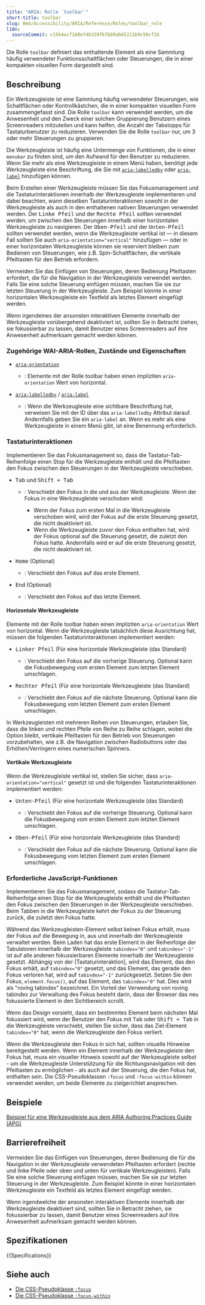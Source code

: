 ```yaml
---
title: "ARIA: Rolle `toolbar`"
short-title: toolbar
slug: Web/Accessibility/ARIA/Reference/Roles/toolbar_role
l10n:
  sourceCommit: c1564acf160ef4b320fb7b89ab65211b9c50cf1b
---
```


Die Rolle `toolbar` definiert das enthaltende Element als eine Sammlung häufig verwendeter Funktionsschaltflächen oder Steuerungen, die in einer kompakten visuellen Form dargestellt sind.

## Beschreibung

Ein Werkzeugleiste ist eine Sammlung häufig verwendeter Steuerungen, wie Schaltflächen oder Kontrollkästchen, die in einer kompakten visuellen Form zusammengefasst sind. Die Rolle `toolbar` kann verwendet werden, um die Anwesenheit und den Zweck einer solchen Gruppierung Benutzern eines Screenreaders mitzuteilen und kann helfen, die Anzahl der Tabstopps für Tastaturbenutzer zu reduzieren. Verwenden Sie die Rolle `toolbar` nur, um 3 oder mehr Steuerungen zu gruppieren.

Die Werkzeugleiste ist häufig eine Untermenge von Funktionen, die in einer `menubar` zu finden sind, um den Aufwand für den Benutzer zu reduzieren. Wenn Sie mehr als eine Werkzeugleiste in einem Menü haben, benötigt jede Werkzeugleiste eine Beschriftung, die Sie mit [`aria-labelledby`](/de/docs/Web/Accessibility/ARIA/Reference/Attributes/aria-labelledby) oder [`aria-label`](/de/docs/Web/Accessibility/ARIA/Reference/Attributes/aria-label) hinzufügen können.

Beim Erstellen einer Werkzeugleiste müssen Sie das Fokusmanagement und die Tastaturinteraktionen innerhalb der Werkzeugleiste implementieren und dabei beachten, wann dieselben Tastaturinteraktionen sowohl in der Werkzeugleiste als auch in den enthaltenen nativen Steuerungen verwendet werden. Der <kbd>Linke Pfeil</kbd> und der <kbd>Rechte Pfeil</kbd> sollten verwendet werden, um zwischen den Steuerungen innerhalb einer horizontalen Werkzeugleiste zu navigieren. Der <kbd>Oben-Pfeil</kbd> und der <kbd>Unten-Pfeil</kbd> sollten verwendet werden, wenn die Werkzeugleiste vertikal ist — in diesem Fall sollten Sie auch `aria-orientation="vertical"` hinzufügen — oder in einer horizontalen Werkzeugleiste können sie reserviert bleiben zum Bedienen von Steuerungen, wie z.B. Spin-Schaltflächen, die vertikale Pfeiltasten für den Betrieb erfordern.

Vermeiden Sie das Einfügen von Steuerungen, deren Bedienung Pfeiltasten erfordert, die für die Navigation in der Werkzeugleiste verwendet werden. Falls Sie eine solche Steuerung einfügen müssen, machen Sie sie zur letzten Steuerung in der Werkzeugleiste. Zum Beispiel könnte in einer horizontalen Werkzeugleiste ein Textfeld als letztes Element eingefügt werden.

Wenn irgendeines der ansonsten interaktiven Elemente innerhalb der Werkzeugleiste vorübergehend deaktiviert ist, sollten Sie in Betracht ziehen, sie fokussierbar zu lassen, damit Benutzer eines Screenreaders auf ihre Anwesenheit aufmerksam gemacht werden können.

### Zugehörige WAI-ARIA-Rollen, Zustände und Eigenschaften

- [`aria-orientation`](/de/docs/Web/Accessibility/ARIA/Reference/Attributes/aria-orientation)

  - : Elemente mit der Rolle toolbar haben einen impliziten `aria-orientation` Wert von horizontal.

- [`aria-labelledby`](/de/docs/Web/Accessibility/ARIA/Reference/Attributes/aria-labelledby) / [`aria-label`](/de/docs/Web/Accessibility/ARIA/Reference/Attributes/aria-label)
  - : Wenn die Werkzeugleiste eine sichtbare Beschriftung hat, verweisen Sie mit der ID über das `aria-labelledby` Attribut darauf. Andernfalls geben Sie ein `aria-label` an. Wenn es mehr als eine Werkzeugleiste in einem Menü gibt, ist eine Benennung erforderlich.

### Tastaturinteraktionen

Implementieren Sie das Fokusmanagement so, dass die Tastatur-Tab-Reihenfolge einen Stop für die Werkzeugleiste enthält und die Pfeiltasten den Fokus zwischen den Steuerungen in der Werkzeugleiste verschieben.

- <kbd>Tab</kbd> und <kbd>Shift + Tab</kbd>

  - : Verschiebt den Fokus in die und aus der Werkzeugleiste. Wenn der Fokus in eine Werkzeugleiste verschoben wird:

    - Wenn der Fokus zum ersten Mal in die Werkzeugleiste verschoben wird, wird der Fokus auf die erste Steuerung gesetzt, die nicht deaktiviert ist.
    - Wenn die Werkzeugleiste zuvor den Fokus enthalten hat, wird der Fokus optional auf die Steuerung gesetzt, die zuletzt den Fokus hatte. Andernfalls wird er auf die erste Steuerung gesetzt, die nicht deaktiviert ist.

- <kbd>Home</kbd> (Optional)

  - : Verschiebt den Fokus auf das erste Element.

- <kbd>End</kbd> (Optional)
  - : Verschiebt den Fokus auf das letzte Element.

#### Horizontale Werkzeugleiste

Elemente mit der Rolle toolbar haben einen impliziten `aria-orientation` Wert von horizontal. Wenn die Werkzeugleiste tatsächlich diese Ausrichtung hat, müssen die folgenden Tastaturinteraktionen implementiert werden:

- <kbd>Linker Pfeil</kbd> (Für eine horizontale Werkzeugleiste (das Standard)

  - : Verschiebt den Fokus auf die vorherige Steuerung. Optional kann die Fokusbewegung vom ersten Element zum letzten Element umschlagen.

- <kbd>Rechter Pfeil</kbd> (Für eine horizontale Werkzeugleiste (das Standard)
  - : Verschiebt den Fokus auf die nächste Steuerung. Optional kann die Fokusbewegung vom letzten Element zum ersten Element umschlagen.

In Werkzeugleisten mit mehreren Reihen von Steuerungen, erlauben Sie, dass die linken und rechten Pfeile von Reihe zu Reihe schlagen, wobei die Option bleibt, vertikale Pfeiltasten für den Betrieb von Steuerungen vorzubehalten, wie z.B. die Navigation zwischen Radiobuttons oder das Erhöhen/Verringern eines numerischen Spinners.

#### Vertikale Werkzeugleiste

Wenn die Werkzeugleiste vertikal ist, stellen Sie sicher, dass `aria-orientation="vertical"` gesetzt ist und die folgenden Tastaturinteraktionen implementiert werden:

- <kbd>Unten-Pfeil</kbd> (Für eine horizontale Werkzeugleiste (das Standard)

  - : Verschiebt den Fokus auf die vorherige Steuerung. Optional kann die Fokusbewegung vom ersten Element zum letzten Element umschlagen.

- <kbd>Oben-Pfeil</kbd> (Für eine horizontale Werkzeugleiste (das Standard)
  - : Verschiebt den Fokus auf die nächste Steuerung. Optional kann die Fokusbewegung vom letzten Element zum ersten Element umschlagen.

### Erforderliche JavaScript-Funktionen

Implementieren Sie das Fokusmanagement, sodass die Tastatur-Tab-Reihenfolge einen Stop für die Werkzeugleiste enthält und die Pfeiltasten den Fokus zwischen den Steuerungen in der Werkzeugleiste verschieben. Beim Tabben in die Werkzeugleiste kehrt der Fokus zu der Steuerung zurück, die zuletzt den Fokus hatte.

Während das Werkzeugleisten-Element selbst keinen Fokus erhält, muss der Fokus auf die Bewegung in, aus und innerhalb der Werkzeugleiste verwaltet werden. Beim Laden hat das erste Element in der Reihenfolge der Tabulatoren innerhalb der Werkzeugleiste `tabindex="0"` und `tabindex="-1"` ist auf alle anderen fokussierbaren Elemente innerhalb der Werkzeugleiste gesetzt. Abhängig von der [Tastaturinteraktion], wird das Element, das den Fokus erhält, auf `tabindex="0"` gesetzt, und das Element, das gerade den Fokus verloren hat, wird auf `tabindex="-1"` zurückgesetzt. Setzen Sie den Fokus, `element.focus()`, auf das Element, das `tabindex="0"` hat. Dies wird als "roving tabindex" bezeichnet. Ein Vorteil der Verwendung von roving tabindex zur Verwaltung des Fokus besteht darin, dass der Browser das neu fokussierte Element in den Sichtbereich scrollt.

Wenn das Design vorsieht, dass ein bestimmtes Element beim nächsten Mal fokussiert wird, wenn der Benutzer den Fokus mit <kbd>Tab</kbd> oder <kbd>Shift + Tab</kbd> in die Werkzeugleiste verschiebt, stellen Sie sicher, dass das Ziel-Element `tabindex="0"` hat, wenn die Werkzeugleiste den Fokus verliert.

Wenn die Werkzeugleiste den Fokus in sich hat, sollten visuelle Hinweise bereitgestellt werden. Wenn ein Element innerhalb der Werkzeugleiste den Fokus hat, muss ein visueller Hinweis sowohl auf der Werkzeugleiste selbst - um die Werkzeugleiste Unterstützung für die Richtungsnavigation mit den Pfeiltasten zu ermöglichen - als auch auf der Steuerung, die den Fokus hat, enthalten sein. Die CSS-Pseudoklassen `:focus` und `:focus-within` können verwendet werden, um beide Elemente zu zielgerichtet ansprechen.

## Beispiele

[Beispiel für eine Werkzeugleiste aus dem ARIA Authoring Practices Guide (APG)](https://www.w3.org/WAI/ARIA/apg/patterns/toolbar/)

## Barrierefreiheit

Vermeiden Sie das Einfügen von Steuerungen, deren Bedienung die für die Navigation in der Werkzeugleiste verwendeten Pfeiltasten erfordert (rechte und linke Pfeile oder oben und unten für vertikale Werkzeugleisten). Falls Sie eine solche Steuerung einfügen müssen, machen Sie sie zur letzten Steuerung in der Werkzeugleiste. Zum Beispiel könnte in einer horizontalen Werkzeugleiste ein Textfeld als letztes Element eingefügt werden.

Wenn irgendwelche der ansonsten interaktiven Elemente innerhalb der Werkzeugleiste deaktiviert sind, sollten Sie in Betracht ziehen, sie fokussierbar zu lassen, damit Benutzer eines Screenreaders auf ihre Anwesenheit aufmerksam gemacht werden können.

## Spezifikationen

{{Specifications}}

## Siehe auch

- [Die CSS-Pseudoklasse `:focus`](/de/docs/Web/CSS/:focus)
- [Die CSS-Pseudoklasse `:focus-within`](/de/docs/Web/CSS/:focus-within)

